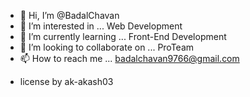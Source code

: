 - 👋 Hi, I’m @BadalChavan
- 👀 I’m interested in ... Web Development  
- 🌱 I’m currently learning ... Front-End Development
- 💞️ I’m looking to collaborate on ... ProTeam
- 📫 How to reach me ... badalchavan9766@gmail.com

<!---
BadalChavan/BadalChavan is a ✨ special ✨ repository because its `README.md` (this file) appears on your GitHub profile.
You can click the Preview link to take a look at your changes.
--->

- license by ak-akash03
